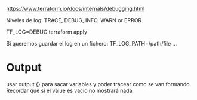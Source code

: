 https://www.terraform.io/docs/internals/debugging.html

Niveles de log: TRACE, DEBUG, INFO, WARN or ERROR

TF_LOG=DEBUG terraform apply

Si queremos guardar el log en un fichero:
TF_LOG_PATH=/path/file ...


# Output
usar output {} para sacar variables y poder tracear como se van formando.
Recordar que si el value es vacio no mostrará nada
